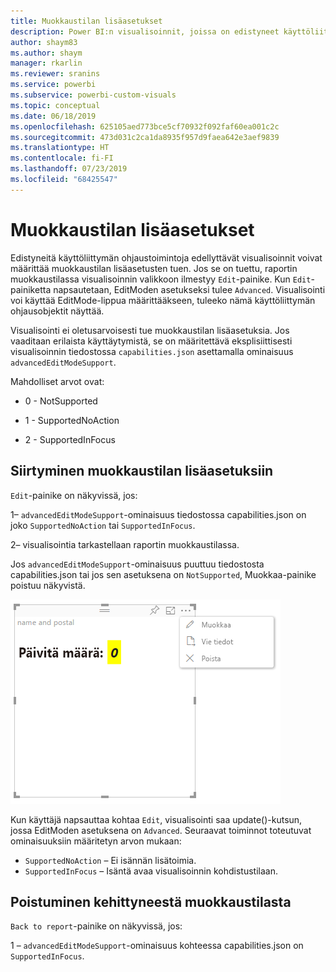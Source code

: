 ```yaml
---
title: Muokkaustilan lisäasetukset
description: Power BI:n visualisoinnit, joissa on edistyneet käyttöliittymän ohjaustoiminnot
author: shaym83
ms.author: shaym
manager: rkarlin
ms.reviewer: sranins
ms.service: powerbi
ms.subservice: powerbi-custom-visuals
ms.topic: conceptual
ms.date: 06/18/2019
ms.openlocfilehash: 625105aed773bce5cf70932f092faf60ea001c2c
ms.sourcegitcommit: 473d031c2ca1da8935f957d9faea642e3aef9839
ms.translationtype: HT
ms.contentlocale: fi-FI
ms.lasthandoff: 07/23/2019
ms.locfileid: "68425547"
---
```

# <a name="advanced-edit-mode"></a>Muokkaustilan lisäasetukset

Edistyneitä käyttöliittymän ohjaustoimintoja edellyttävät visualisoinnit voivat määrittää muokkaustilan lisäasetusten tuen.
Jos se on tuettu, raportin muokkaustilassa visualisoinnin valikkoon ilmestyy `Edit`-painike.
Kun `Edit`-painiketta napsautetaan, EditModen asetukseksi tulee `Advanced`.
Visualisointi voi käyttää EditMode-lippua määrittääkseen, tuleeko nämä käyttöliittymän ohjausobjektit näyttää.

Visualisointi ei oletusarvoisesti tue muokkaustilan lisäasetuksia.
Jos vaaditaan erilaista käyttäytymistä, se on määritettävä eksplisiittisesti visualisoinnin tiedostossa `capabilities.json` asettamalla ominaisuus `advancedEditModeSupport`.

Mahdolliset arvot ovat:

- 0 - NotSupported

- 1 - SupportedNoAction

- 2 - SupportedInFocus

## <a name="entering-advanced-edit-mode"></a>Siirtyminen muokkaustilan lisäasetuksiin

`Edit`-painike on näkyvissä, jos:

 1– `advancedEditModeSupport`-ominaisuus tiedostossa capabilities.json on joko `SupportedNoAction` tai `SupportedInFocus`.

 2– visualisointia tarkastellaan raportin muokkaustilassa.

Jos `advancedEditModeSupport`-ominaisuus puuttuu tiedostosta capabilities.json tai jos sen asetuksena on `NotSupported`, Muokkaa-painike poistuu näkyvistä.

![Siirry muokkaustilaan](./media/edit-mode.png)

Kun käyttäjä napsauttaa kohtaa `Edit`, visualisointi saa update()-kutsun, jossa EditModen asetuksena on `Advanced`.
Seuraavat toiminnot toteutuvat ominaisuuksiin määritetyn arvon mukaan:

* `SupportedNoAction` – Ei isännän lisätoimia.
* `SupportedInFocus` – Isäntä avaa visualisoinnin kohdistustilaan.

## <a name="exiting-advanced-edit-mode"></a>Poistuminen kehittyneestä muokkaustilasta

`Back to report`-painike on näkyvissä, jos:

1 – `advancedEditModeSupport`-ominaisuus kohteessa capabilities.json on `SupportedInFocus`.
